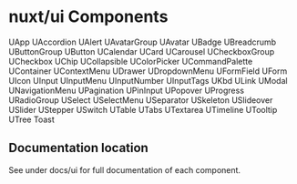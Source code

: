 # nuxt/ui Components
UApp
UAccordion
UAlert
UAvatarGroup
UAvatar
UBadge
UBreadcrumb
UButtonGroup
UButton
UCalendar
UCard
UCarousel
UCheckboxGroup
UCheckbox
UChip
UCollapsible
UColorPicker
UCommandPalette
UContainer
UContextMenu
UDrawer
UDropdownMenu
UFormField
UForm
UIcon
UInput
UInputMenu
UInputNumber
UInputTags
UKbd
ULink
UModal
UNavigationMenu
UPagination
UPinInput
UPopover
UProgress
URadioGroup
USelect
USelectMenu
USeparator
USkeleton
USlideover
USlider
UStepper
USwitch
UTable
UTabs
UTextarea
UTimeline
UTooltip
UTree
Toast

## Documentation location
See under docs/ui for full documentation of each component.